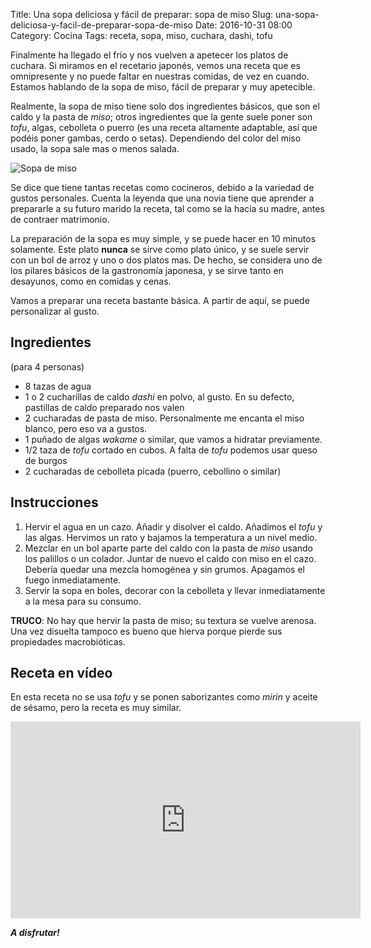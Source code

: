 Title: Una sopa deliciosa y fácil de preparar: sopa de miso
Slug: una-sopa-deliciosa-y-facil-de-preparar-sopa-de-miso
Date: 2016-10-31 08:00
Category: Cocina
Tags: receta, sopa, miso, cuchara, dashi, tofu



Finalmente ha llegado el frío y nos vuelven a apetecer los platos de cuchara. Si miramos en el recetario japonés, vemos una receta que es omnipresente y no puede faltar en nuestras comidas, de vez en cuando. Estamos hablando de la sopa de miso, fácil de preparar y muy apetecible.

Realmente, la sopa de miso tiene solo dos ingredientes básicos, que son el caldo y la pasta de *miso*; otros ingredientes que la gente suele poner son *tofu*, algas, cebolleta o puerro (es una receta altamente adaptable, así que podéis poner gambas, cerdo o setas). Dependiendo del color del miso usado, la sopa sale mas o menos salada.

![Sopa de miso]({filename}/images/miso-shiru.jpg)

Se dice que tiene tantas recetas como cocineros, debido a la variedad de gustos personales. Cuenta la leyenda que una novia tiene que aprender a prepararle a su futuro marido la receta, tal como se la hacía su madre, antes de contraer matrimonio.

La preparación de la sopa es muy simple, y se puede hacer en 10 minutos solamente. Este plato **nunca** se sirve como plato único, y se suele servir con un bol de arroz y uno o dos platos mas. De hecho, se considera uno de los pilares básicos de la gastronomía japonesa, y se sirve tanto en desayunos, como en comidas y cenas.

Vamos a preparar una receta bastante básica. A partir de aquí, se puede personalizar al gusto.

## Ingredientes

(para 4 personas)

* 8 tazas de agua
* 1 o 2 cucharillas de caldo *dashi* en polvo, al gusto. En su defecto, pastillas de caldo preparado nos valen
* 2 cucharadas de pasta de miso. Personalmente me encanta el miso blanco, pero eso va a gustos.
* 1 puñado de algas *wakame* o similar, que vamos a hidratar previamente.
* 1/2 taza de *tofu* cortado en cubos. A falta de *tofu* podemos usar queso de burgos
* 2 cucharadas de cebolleta picada (puerro, cebollino o similar)

## Instrucciones

1. Hervir el agua en un cazo. Añadir y disolver el caldo. Añadimos el *tofu* y las algas. Hervimos un rato y bajamos la temperatura a un nivel medio.
2. Mezclar en un bol aparte parte del caldo con la pasta de *miso* usando los palillos o un colador. Juntar de nuevo el caldo con miso en el cazo. Debería quedar una mezcla homogénea y sin grumos. Apagamos el fuego inmediatamente.
4. Servir la sopa en boles, decorar con la cebolleta y llevar inmediatamente a la mesa para su consumo.

**TRUCO**: No hay que hervir la pasta de miso; su textura se vuelve arenosa. Una vez disuelta tampoco es bueno que hierva porque pierde sus propiedades macrobióticas.

## Receta en vídeo

En esta receta no se usa *tofu* y se ponen saborizantes como *mirin* y aceite de sésamo, pero la receta es muy similar.

<iframe width="560" height="315" src="https://www.youtube.com/embed/n2qc6uh0ozc" frameborder="0" allowfullscreen></iframe>

***A disfrutar!***
